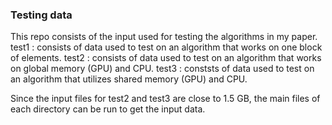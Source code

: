 ### Testing data
This repo consists of the input used for testing the algorithms in my paper.
test1 : consists of data used to test on an algorithm that works on one block of elements.
test2 : consists of data used to test on an algorithm that works on global memory (GPU) and CPU. 
test3 : conststs of data used to test on an algorithm that utilizes shared memory (GPU) and CPU.

Since the input files for test2 and test3 are close to 1.5 GB, the main files of each directory can be run to get the input data. 
